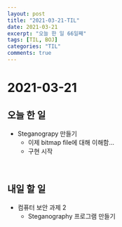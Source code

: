```yaml
---
layout: post
title: "2021-03-21-TIL"
date: 2021-03-21
excerpt: "오늘 한 일 66일째"
tags: [TIL, BOJ]
categories: "TIL"
comments: true
---
```


# 2021-03-21

## 오늘 한 일    
- Steganograpy 만들기
    - 이제 bitmap file에 대해 이해함...
    - 구현 시작

<br>

## 내일 할 일
- 컴퓨터 보안 과제 2
    - Steganography 프로그램 만들기
